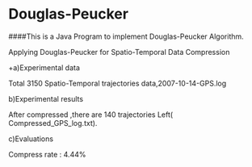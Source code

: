 # Douglas-Peucker
####This is a Java Program to implement Douglas-Peucker Algorithm.

Applying Douglas-Peucker for Spatio-Temporal Data Compression

+a)Experimental data 

  Total 3150 Spatio-Temporal trajectories data,2007-10-14-GPS.log

b)Experimental results 

  After compressed ,there are 140 trajectories Left( Compressed_GPS_log.txt).

c)Evaluations 

  Compress rate : 4.44%
  
